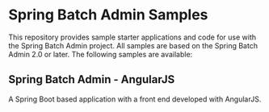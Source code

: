 # Spring Batch Admin Samples

This repository provides sample starter applications and code for use with the Spring Batch Admin project. All samples are based on the Spring Batch Admin 2.0 or later.  The following samples are available:

## Spring Batch Admin - AngularJS
A Spring Boot based application with a front end developed with AngularJS.